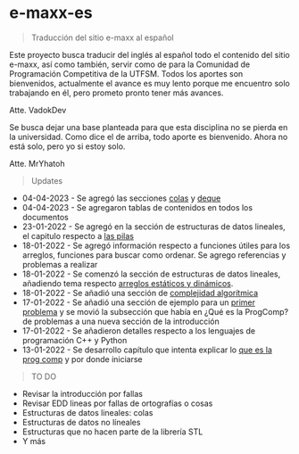 # e-maxx-es

> Traducción del sitio e-maxx al español

Este proyecto busca traducir del inglés al español todo el contenido del sitio e-maxx, así como también, servir como de para la Comunidad de Programación Competitiva de la UTFSM. Todos los aportes son bienvenidos, actualmente el avance es muy lento porque me encuentro solo trabajando en él, pero prometo pronto tener más avances.

Atte. VadokDev

Se busca dejar una base planteada para que esta disciplina no se pierda en la universidad. Como dice el de arriba, todo aporte es bienvenido. Ahora no está solo, pero yo si estoy solo.

Atte. MrYhatoh

> Updates

* 04-04-2023 - Se agregó las secciones [colas](edd_lineales/colas.md) y [deque](edd_lineales/deque.md)
* 04-04-2023 - Se agregaron tablas de contenidos en todos los documentos
* 23-01-2022 - Se agregó en la sección de estructuras de datos lineales, el capitulo respecto a [las pilas](edd_lineales/pilas.md)
* 18-01-2022 - Se agregó información respecto a funciones útiles para los arreglos, funciones para buscar como ordenar. Se agrego referencias y problemas a realizar
* 18-01-2022 - Se comenzó la sección de estructuras de datos lineales, añadiendo tema respecto [arreglos estáticos y dinámicos](edd_lineales/arreglos.md).
* 18-01-2022 - Se añadió una sección de [complejidad algorítmica](/introduccion/complejidad.md)
* 17-01-2022 - Se añadió una sección de ejemplo para un [primer problema](introduccion/primer_problema.md) y se movió la subsección que había en ¿Qué es la ProgComp? de problemas a una nueva sección de la introducción
* 17-01-2022 - Se añadieron detalles respecto a los lenguajes de programación C++ y Python
* 13-01-2022 - Se desarrollo capítulo que intenta explicar lo [que es la prog comp](introduccion/que_es_cp.md) y por donde iniciarse 

> TO DO

* Revisar la introducción por fallas
* Revisar EDD lineas por fallas de ortografías o cosas
* Estructuras de datos lineales: colas
* Estructuras de datos no líneales
* Estructuras que no hacen parte de la librería STL
* Y más
